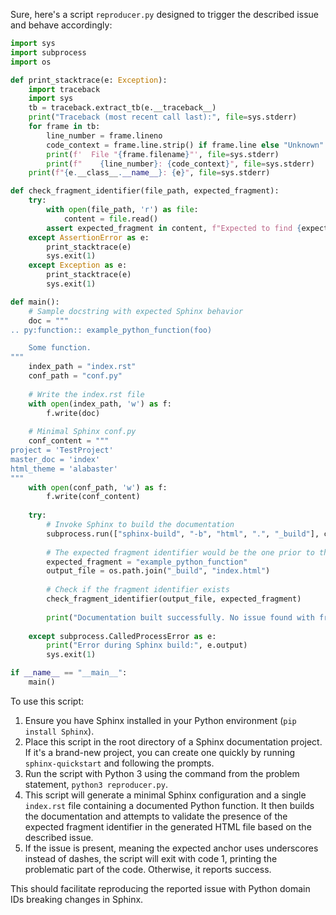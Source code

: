 Sure, here's a script `reproducer.py` designed to trigger the described issue and behave accordingly:

```python
import sys
import subprocess
import os

def print_stacktrace(e: Exception):
    import traceback
    import sys
    tb = traceback.extract_tb(e.__traceback__)
    print("Traceback (most recent call last):", file=sys.stderr)
    for frame in tb:
        line_number = frame.lineno
        code_context = frame.line.strip() if frame.line else "Unknown"
        print(f'  File "{frame.filename}"', file=sys.stderr)
        print(f"    {line_number}: {code_context}", file=sys.stderr)
    print(f"{e.__class__.__name__}: {e}", file=sys.stderr)

def check_fragment_identifier(file_path, expected_fragment):
    try:
        with open(file_path, 'r') as file:
            content = file.read()
        assert expected_fragment in content, f"Expected to find {expected_fragment} in HTML."
    except AssertionError as e:
        print_stacktrace(e)
        sys.exit(1)
    except Exception as e:
        print_stacktrace(e)
        sys.exit(1)

def main():
    # Sample docstring with expected Sphinx behavior
    doc = """
.. py:function:: example_python_function(foo)

    Some function.
""" 
    index_path = "index.rst"
    conf_path = "conf.py"
    
    # Write the index.rst file
    with open(index_path, 'w') as f:
        f.write(doc)
        
    # Minimal Sphinx conf.py
    conf_content = """
project = 'TestProject'
master_doc = 'index'
html_theme = 'alabaster'
"""
    with open(conf_path, 'w') as f:
        f.write(conf_content)
    
    try:
        # Invoke Sphinx to build the documentation
        subprocess.run(["sphinx-build", "-b", "html", ".", "_build"], check=True)
        
        # The expected fragment identifier would be the one prior to the breaking change
        expected_fragment = "example_python_function"
        output_file = os.path.join("_build", "index.html")
        
        # Check if the fragment identifier exists
        check_fragment_identifier(output_file, expected_fragment)
        
        print("Documentation built successfully. No issue found with fragment identifiers.")
        
    except subprocess.CalledProcessError as e:
        print("Error during Sphinx build:", e.output)
        sys.exit(1)

if __name__ == "__main__":
    main()
```

To use this script:

1. Ensure you have Sphinx installed in your Python environment (`pip install Sphinx`).
2. Place this script in the root directory of a Sphinx documentation project. If it's a brand-new project, you can create one quickly by running `sphinx-quickstart` and following the prompts.
3. Run the script with Python 3 using the command from the problem statement, `python3 reproducer.py`.
4. This script will generate a minimal Sphinx configuration and a single `index.rst` file containing a documented Python function. It then builds the documentation and attempts to validate the presence of the expected fragment identifier in the generated HTML file based on the described issue.
5. If the issue is present, meaning the expected anchor uses underscores instead of dashes, the script will exit with code 1, printing the problematic part of the code. Otherwise, it reports success. 

This should facilitate reproducing the reported issue with Python domain IDs breaking changes in Sphinx.